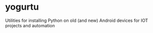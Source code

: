 # yogurtu
Utilities for installing Python on old (and new) Android devices for IOT projects and automation
